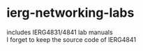 # ierg-networking-labs
includes IERG4831/4841 lab manuals\
I forget to keep the source code of IERG4841
